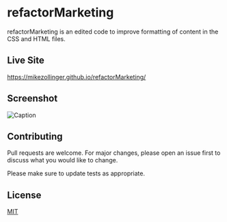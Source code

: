 # refactorMarketing

refactorMarketing is an edited code to improve formatting of content in the CSS and HTML files.

## Live Site

https://mikezollinger.github.io/refactorMarketing/

## Screenshot

![Caption](/https://github.com/MikeZollinger/refactorMarketing/blob/main/images/websitess.png)

## Contributing
Pull requests are welcome. For major changes, please open an issue first to discuss what you would like to change.

Please make sure to update tests as appropriate.

## License
[MIT](https://choosealicense.com/licenses/mit/)
